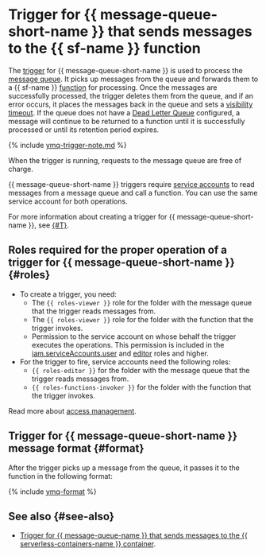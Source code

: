 # Trigger for {{ message-queue-short-name }} that sends messages to the {{ sf-name }} function

The [trigger](../trigger/) for {{ message-queue-short-name }} is used to process the [message queue](../../../message-queue/concepts/queue.md). It picks up messages from the queue and forwards them to a {{ sf-name }} [function](../function.md) for processing. Once the messages are successfully processed, the trigger deletes them from the queue, and if an error occurs, it places the messages back in the queue and sets a [visibility timeout](../../../message-queue/concepts/visibility-timeout.md). If the queue does not have a [Dead Letter Queue](../../../message-queue/concepts/dlq.md) configured, a message will continue to be returned to a function until it is successfully processed or until its retention period expires.

{% include [ymq-trigger-note.md](../../../_includes/functions/ymq-trigger-note.md) %}

When the trigger is running, requests to the message queue are free of charge.

{{ message-queue-short-name }} triggers require [service accounts](../../../iam/concepts/users/service-accounts.md) to read messages from a message queue and call a function. You can use the same service account for both operations.

For more information about creating a trigger for {{ message-queue-short-name }}, see [{#T}](../../operations/trigger/ymq-trigger-create.md).

## Roles required for the proper operation of a trigger for {{ message-queue-short-name }} {#roles}

* To create a trigger, you need:
   * The `{{ roles-viewer }}` role for the folder with the message queue that the trigger reads messages from.
   * The `{{ roles-viewer }}` role for the folder with the function that the trigger invokes.
   * Permission to the service account on whose behalf the trigger executes the operations. This permission is included in the [iam.serviceAccounts.user](../../../iam/concepts/access-control/roles.md#sa-user) and [editor](../../../iam/concepts/access-control/roles.md#editor) roles and higher.
* For the trigger to fire, service accounts need the following roles:
   * `{{ roles-editor }}` for the folder with the message queue that the trigger reads messages from.
   * `{{ roles-functions-invoker }}` for the folder with the function that the trigger invokes.

Read more about [access management](../../security/index.md).

## Trigger for {{ message-queue-short-name }} message format {#format}

After the trigger picks up a message from the queue, it passes it to the function in the following format:

{% include [ymq-format](../../../_includes/functions/ymq-format.md) %}

## See also {#see-also}

* [Trigger for {{ message-queue-name }} that sends messages to the {{ serverless-containers-name }} container](../../../serverless-containers/concepts/trigger/ymq-trigger.md).